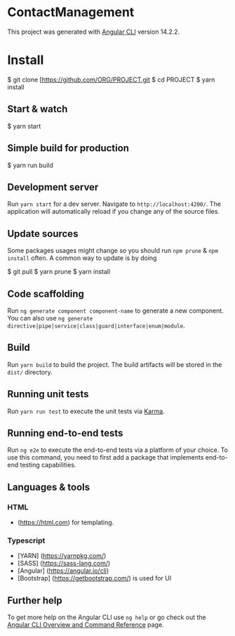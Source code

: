 # ContactManagement

This project was generated with [Angular CLI](https://github.com/angular/angular-cli) version 14.2.2.

# Install
$ git clone [https://github.com/ORG/PROJECT.git
$ cd PROJECT
$ yarn install

## Start & watch

$ yarn start

## Simple build for production

$ yarn run build

## Development server

Run `yarn start` for a dev server. Navigate to `http://localhost:4200/`. The application will automatically reload if you change any of the source files.

## Update sources

Some packages usages might change so you should run `npm prune` & `npm install` often.
A common way to update is by doing

$ git pull
$ yarn prune
$ yarn install
    
## Code scaffolding

Run `ng generate component component-name` to generate a new component. You can also use `ng generate directive|pipe|service|class|guard|interface|enum|module`.

## Build

Run `yarn build` to build the project. The build artifacts will be stored in the `dist/` directory.

## Running unit tests

Run `yarn run test` to execute the unit tests via [Karma](https://karma-runner.github.io).

## Running end-to-end tests

Run `ng e2e` to execute the end-to-end tests via a platform of your choice. To use this command, you need to first add a package that implements end-to-end testing capabilities.

## Languages & tools

### HTML

- (https://html.com) for templating.

### Typescript
- [YARN] (https://yarnpkg.com/)
- [SASS] (https://sass-lang.com/)
- [Angular] (https://angular.io/cli) 
- [Bootstrap] (https://getbootstrap.com/) is used for UI

## Further help

To get more help on the Angular CLI use `ng help` or go check out the [Angular CLI Overview and Command Reference](https://angular.io/cli) page.
